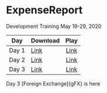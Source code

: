# ExpenseReport
 Development Training May 19-29, 2020

| Day  | Download | Play |
|:--------:|:------- |:-----:|
| Day 1  | [Link][d1Link]  |[Link][p1Link]  |
| Day 2  | [Link][d2Link]  |[Link][p2Link]  |
| Day 3  | [Link][d3Link]  |[Link][p3Link]  |



Day 3  [Foreign Exchange]{gFX} is here


<!-- Named Video Links -->
[p1Link]: https://us02web.zoom.us/rec/play/tZYkI-z-_Wk3GNbEuQSDBvcrW9S0f_qs0nBKqPBezBq1BiJQY1D0NOcRNrbv6XtTV-r_W-zcT-b2sbCf
[d1Link]: https://us02web.zoom.us/rec/download/tZYkI-z-_Wk3GNbEuQSDBvcrW9S0f_qs0nBKqPBezBq1BiJQY1D0NOcRNrbv6XtTV-r_W-zcT-b2sbCf

[p2Link]: https://us02web.zoom.us/rec/play/7J0vcbipqT43HNOUswSDA_Z7W424Kf2sgCUZ-vJZzhnmWnMDNFqhYedAMOdTE2usiwCgFGgeIvQZTyRW
[d2Link]: https://us02web.zoom.us/rec/download/7J0vcbipqT43HNOUswSDA_Z7W424Kf2sgCUZ-vJZzhnmWnMDNFqhYedAMOdTE2usiwCgFGgeIvQZTyRW

[p3Link]: https://us02web.zoom.us/rec/play/6JMvJuGtqG83S9SRtQSDVKMoW9XoL_2sgSgW-fUMxUe3UXECOgavYucTYOpQ3VKHRHG83vnq9GM-AxHi
[d3Link]: https://us02web.zoom.us/rec/download/6JMvJuGtqG83S9SRtQSDVKMoW9XoL_2sgSgW-fUMxUe3UXECOgavYucTYOpQ3VKHRHG83vnq9GM-AxHi


<!--Names Reference Libraries -->
[gFx]: https://github.com/Academy-Creatio/ForeignExchange
